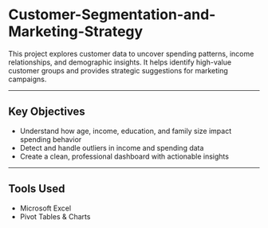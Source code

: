 # Customer-Segmentation-and-Marketing-Strategy

This project explores customer data to uncover spending patterns, income relationships, and demographic insights. It helps identify high-value customer groups and provides strategic suggestions for marketing campaigns.

---
##  Key Objectives

- Understand how age, income, education, and family size impact spending behavior   
- Detect and handle outliers in income and spending data  
- Create a clean, professional dashboard with actionable insights  

---
##  Tools Used

- Microsoft Excel   
- Pivot Tables & Charts  
